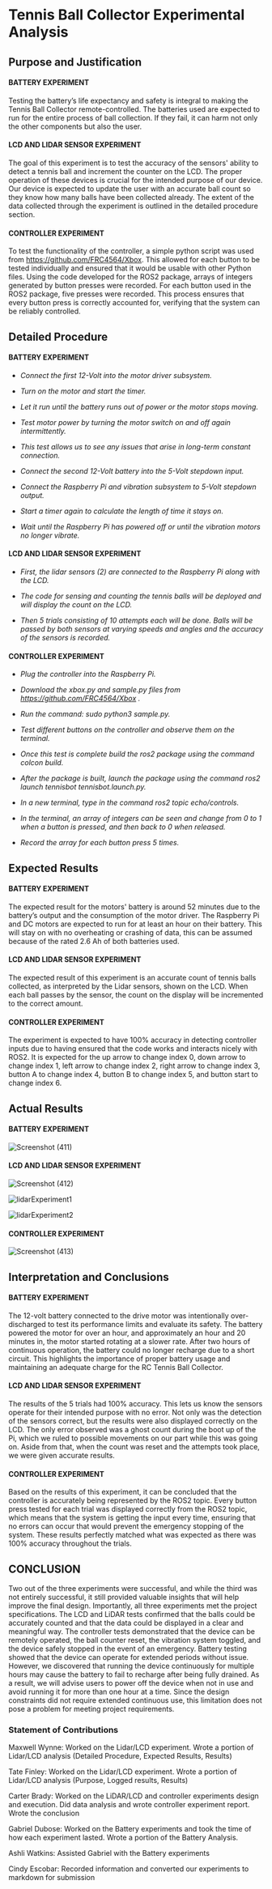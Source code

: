 # Tennis Ball Collector Experimental Analysis 

## Purpose and Justification

#### BATTERY EXPERIMENT
Testing the battery’s life expectancy and safety is integral to making the Tennis Ball Collector 
remote-controlled. The batteries used are expected to run for the entire process of ball collection. 
If they fail, it can harm not only the other components but also the user. 

#### LCD AND LIDAR SENSOR EXPERIMENT 
The goal of this experiment is to test the accuracy of the sensors' ability to detect a tennis ball and increment 
the counter on the LCD. The proper operation of these devices is crucial for the intended purpose 
of our device. Our device is expected to update the user with an accurate ball count so they know how many 
balls have been collected already. The extent of the data collected through the experiment is outlined in 
the detailed procedure section. 

#### CONTROLLER EXPERIMENT 
To test the functionality of the controller, a simple python script was used from 
https://github.com/FRC4564/Xbox. This allowed for each button to be tested individually and ensured that 
it would be usable with other Python files. Using the code developed for the ROS2 package, arrays of integers generated by button presses were recorded. For each button used in the ROS2 package, five presses were recorded. This process ensures that every button press is correctly accounted for, verifying that the system can be reliably controlled. 

## Detailed Procedure 

#### BATTERY EXPERIMENT 
- *Connect the first 12-Volt into the motor driver subsystem.*

- *Turn on the motor and start the timer.*

- *Let it run until the battery runs out of power or the motor stops moving.*

- *Test motor power by turning the motor switch on and off again intermittently.* 

- *This test allows us to see any issues that arise in long-term constant connection.* 

- *Connect the second 12-Volt battery into the 5-Volt stepdown input.*

- *Connect the Raspberry Pi and vibration subsystem to 5-Volt stepdown output.*

- *Start a timer again to calculate the length of time it stays on.*

- *Wait until the Raspberry Pi has powered off or until the vibration motors no longer vibrate.*


#### LCD AND LIDAR SENSOR  EXPERIMENT 

- *First, the lidar sensors (2) are connected to the Raspberry Pi along with the LCD.* 

- *The code for sensing and counting the tennis balls will be deployed and will display the count on the LCD.*

- *Then 5 trials consisting of 10 attempts each will be done. Balls will be passed by both sensors at varying speeds and angles and the accuracy of the sensors is recorded.* 


#### CONTROLLER EXPERIMENT 
- *Plug the controller into the Raspberry Pi.*

- *Download the xbox.py and sample.py files from https://github.com/FRC4564/Xbox .*

- *Run the command: sudo python3 sample.py.* 

- *Test different buttons on the controller and observe them on the terminal.*

- *Once this test is complete build the ros2 package using the command colcon build.* 

- *After the package is built, launch the package using the command ros2 launch tennisbot tennisbot.launch.py.*

- *In a new terminal, type in the command ros2 topic echo/controls.*

- *In the terminal, an array of integers can be seen and change from 0 to 1 when a button is pressed, and then back to 0 when released.*

- *Record the array for each button press 5 times.* 

## Expected Results
#### BATTERY EXPERIMENT 
The expected result for the motors' battery is around 52 minutes due to the battery’s output and the consumption of the motor driver. The Raspberry Pi and DC motors are expected to run for at least an hour on their battery. This will stay on with no overheating or crashing of data, this can be assumed because of the rated 2.6 Ah of both batteries used. 

#### LCD AND LIDAR SENSOR EXPERIMENT 
The expected result of this experiment is an accurate count of tennis balls collected, as interpreted by the Lidar sensors, shown on the LCD. When each ball passes by the sensor, the count on the display will be incremented to the correct amount. 

#### CONTROLLER EXPERIMENT 
The experiment is expected to have 100% accuracy in detecting controller inputs due to having ensured that the code works and interacts nicely with ROS2. It is expected for the up arrow to change index 0, down arrow to change index 1, left arrow to change index 2, right arrow to change index 3, button A to change index 4, button B to change index 5, and button start to change index 6. 

## Actual Results

#### BATTERY EXPERIMENT 
![Screenshot (411)](https://github.com/user-attachments/assets/13956ba8-6a0c-4bfe-8f99-9f64f7b68b56)

#### LCD AND LIDAR SENSOR EXPERIMENT 
![Screenshot (412)](https://github.com/user-attachments/assets/403f0627-8332-40b8-a6a5-af0f3b84ad3f)

![lidarExperiment1](https://github.com/user-attachments/assets/1f672a5c-a7f7-46df-8d48-11de3f4e6a9e)

![lidarExperiment2](https://github.com/user-attachments/assets/9c2052c0-053e-4902-9e10-8d5f6edafd12)


#### CONTROLLER EXPERIMENT 
![Screenshot (413)](https://github.com/user-attachments/assets/5b6a0667-5aaf-4fa2-a1cb-44ed17a86053)

## Interpretation and Conclusions

#### BATTERY EXPERIMENT 
The 12-volt battery connected to the drive motor was intentionally over-discharged to test its performance limits and evaluate its safety. The battery powered the motor for over an hour, and approximately an hour and 20 minutes in, the motor started rotating at a slower rate. After two hours of continuous operation, the battery could no longer recharge due to a short circuit. This highlights the importance of proper battery usage and maintaining an adequate charge for the RC Tennis Ball Collector. 

#### LCD AND LIDAR SENSOR EXPERIMENT
The results of the 5 trials had 100% accuracy. This lets us know the sensors operate for their intended purpose with no error. Not only was the detection of the sensors correct, but the results were also displayed correctly on the LCD. The only error observed was a ghost count during the boot up of the Pi, which we ruled to possible movements on our part while this was going on. Aside from that, when the count was reset and the attempts took place, we were given accurate results. 

#### CONTROLLER EXPERIMENT 
Based on the results of this experiment, it can be concluded that the controller is accurately being represented by the ROS2 topic. Every button press tested for each trial was displayed correctly from the ROS2 topic, which means that the system is getting the input every time, ensuring that no errors can occur that would prevent the emergency stopping of the system. These results perfectly matched what was expected as there was 100% accuracy throughout the trials.

## CONCLUSION  
Two out of the three experiments were successful, and while the third was not entirely successful, it still provided valuable insights that will help improve the final design. Importantly, all three experiments met the project specifications. The LCD and LiDAR tests confirmed that the balls could be accurately counted and that the data could be displayed in a clear and meaningful way. The controller tests demonstrated that the device can be remotely operated, the ball counter reset, the vibration system toggled, and the device safely stopped in the event of an emergency. Battery testing showed that the device can operate for extended periods without issue. However, we discovered that running the device continuously for multiple hours may cause the battery to fail to recharge after being fully drained. As a result, we will advise users to power off the device when not in use and avoid running it for more than one hour at a time. Since the design constraints did not require extended continuous use, this limitation does not pose a problem for meeting project requirements.


### Statement of Contributions 
Maxwell Wynne: Worked on the Lidar/LCD experiment. Wrote a portion of Lidar/LCD analysis (Detailed Procedure, Expected Results, Results) 

Tate Finley: Worked on the Lidar/LCD experiment. Wrote a portion of Lidar/LCD analysis (Purpose, Logged results, Results) 

Carter Brady: Worked on the LiDAR/LCD and controller experiments design and execution. Did data analysis and wrote controller experiment report. Wrote the conclusion 

Gabriel Dubose: Worked on the Battery experiments and took the time of how each experiment lasted. Wrote a portion of the Battery Analysis. 

Ashli Watkins: Assisted Gabriel with the Battery experiments 

Cindy Escobar: Recorded information and converted our experiments to markdown for submission 


